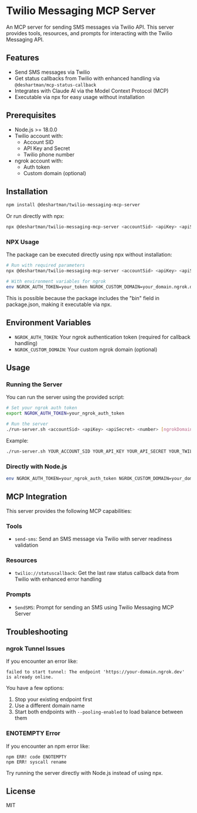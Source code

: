 # Twilio Messaging MCP Server

An MCP server for sending SMS messages via Twilio API. This server provides tools, resources, and prompts for interacting with the Twilio Messaging API.

## Features

- Send SMS messages via Twilio
- Get status callbacks from Twilio with enhanced handling via `@deshartman/mcp-status-callback`
- Integrates with Claude AI via the Model Context Protocol (MCP)
- Executable via npx for easy usage without installation

## Prerequisites

- Node.js >= 18.0.0
- Twilio account with:
  - Account SID
  - API Key and Secret
  - Twilio phone number
- ngrok account with:
  - Auth token
  - Custom domain (optional)

## Installation

```bash
npm install @deshartman/twilio-messaging-mcp-server
```

Or run directly with npx:

```bash
npx @deshartman/twilio-messaging-mcp-server <accountSid> <apiKey> <apiSecret> <number>
```

### NPX Usage

The package can be executed directly using npx without installation:

```bash
# Run with required parameters
npx @deshartman/twilio-messaging-mcp-server <accountSid> <apiKey> <apiSecret> <number>

# With environment variables for ngrok
env NGROK_AUTH_TOKEN=your_token NGROK_CUSTOM_DOMAIN=your_domain.ngrok.dev npx @deshartman/twilio-messaging-mcp-server <accountSid> <apiKey> <apiSecret> <number>
```

This is possible because the package includes the "bin" field in package.json, making it executable via npx.

## Environment Variables

- `NGROK_AUTH_TOKEN`: Your ngrok authentication token (required for callback handling)
- `NGROK_CUSTOM_DOMAIN`: Your custom ngrok domain (optional)

## Usage

### Running the Server

You can run the server using the provided script:

```bash
# Set your ngrok auth token
export NGROK_AUTH_TOKEN=your_ngrok_auth_token

# Run the server
./run-server.sh <accountSid> <apiKey> <apiSecret> <number> [ngrokDomain]
```

Example:

```bash
./run-server.sh YOUR_ACCOUNT_SID YOUR_API_KEY YOUR_API_SECRET YOUR_TWILIO_PHONE_NUMBER your-domain.ngrok.dev
```

### Directly with Node.js

```bash
env NGROK_AUTH_TOKEN=your_ngrok_auth_token NGROK_CUSTOM_DOMAIN=your_domain.ngrok.dev node build/index.js <accountSid> <apiKey> <apiSecret> <number>
```

## MCP Integration

This server provides the following MCP capabilities:

### Tools

- `send-sms`: Send an SMS message via Twilio with server readiness validation

### Resources

- `twilio://statuscallback`: Get the last raw status callback data from Twilio with enhanced error handling

### Prompts

- `SendSMS`: Prompt for sending an SMS using Twilio Messaging MCP Server

## Troubleshooting

### ngrok Tunnel Issues

If you encounter an error like:

```
failed to start tunnel: The endpoint 'https://your-domain.ngrok.dev' is already online.
```

You have a few options:

1. Stop your existing endpoint first
2. Use a different domain name
3. Start both endpoints with `--pooling-enabled` to load balance between them

### ENOTEMPTY Error

If you encounter an npm error like:

```
npm ERR! code ENOTEMPTY
npm ERR! syscall rename
```

Try running the server directly with Node.js instead of using npx.

## License

MIT
